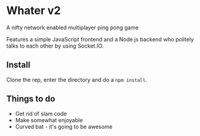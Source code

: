 # Whater v2
A nifty network enabled multiplayer ping pong game

Features a simple JavaScript frontend and a Node.js backend who politely talks to each other by using Socket.IO.

## Install
Clone the rep, enter the directory and do a `npm install`.

## Things to do
* Get rid of slam code
* Make somewhat enjoyable
* Curved bat - it's going to be awesome

